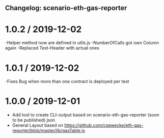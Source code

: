 ## Changelog: scenario-eth-gas-reporter

# 1.0.2 / 2019-12-02
-Helper method now are defined in utils.js 
-NumberOfCalls got own Column again
-Replaced Test-Header with actual ones

# 1.0.1 / 2019-12-02
-Fixes Bug when more than one contract is deployed per test

# 1.0.0 / 2019-12-01

- Add tool to create CLI-output based on scenario-eth-gas-reporter (soon to be published) json
- General Layout based on https://github.com/cgewecke/eth-gas-reporter/blob/master/lib/gasTable.js
